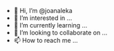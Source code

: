 - 👋 Hi, I’m @joanaleka
- 👀 I’m interested in ...
- 🌱 I’m currently learning ...
- 💞️ I’m looking to collaborate on ...
- 📫 How to reach me ...

<!---
joanaleka/joanaleka is a ✨ special ✨ repository because its `README.md` (this file) appears on your GitHub profile.
You can click the Preview link to take a look at your changes.
--->
